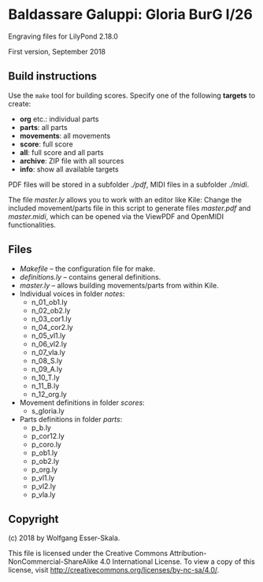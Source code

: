 # Baldassare Galuppi: Gloria BurG I/26

Engraving files for LilyPond 2.18.0

First version, September 2018


## Build instructions

Use the `make` tool for building scores. Specify one of the following **targets** to create:

* **org** etc.: individual parts
* **parts**: all parts
* **movements**: all movements
* **score**: full score
* **all**: full score and all parts
* **archive**: ZIP file with all sources
* **info**: show all available targets

PDF files will be stored in a subfolder *./pdf*, MIDI files in a subfolder *./midi*.

The file *master.ly* allows you to work with an editor like Kile: Change the included movement/parts file in this script to generate files *master.pdf* and *master.midi*, which can be opened via the ViewPDF and OpenMIDI functionalities.


## Files

* *Makefile* – the configuration file for make.
* *definitions.ly* – contains general definitions.
* *master.ly* – allows building movements/parts from within Kile.
* Individual voices in folder *notes*:
    * n_01_ob1.ly
    * n_02_ob2.ly
    * n_03_cor1.ly
    * n_04_cor2.ly
    * n_05_vl1.ly
    * n_06_vl2.ly
    * n_07_vla.ly
    * n_08_S.ly
    * n_09_A.ly
    * n_10_T.ly
    * n_11_B.ly
    * n_12_org.ly
* Movement definitions in folder *scores*:
    * s_gloria.ly
* Parts definitions in folder *parts*:
    * p_b.ly
    * p_cor12.ly
    * p_coro.ly
    * p_ob1.ly
    * p_ob2.ly
    * p_org.ly
    * p_vl1.ly
    * p_vl2.ly
    * p_vla.ly


## Copyright

(c) 2018 by Wolfgang Esser-Skala.

This file is licensed under the Creative Commons Attribution-NonCommercial-ShareAlike 4.0 International License.
To view a copy of this license, visit http://creativecommons.org/licenses/by-nc-sa/4.0/.
